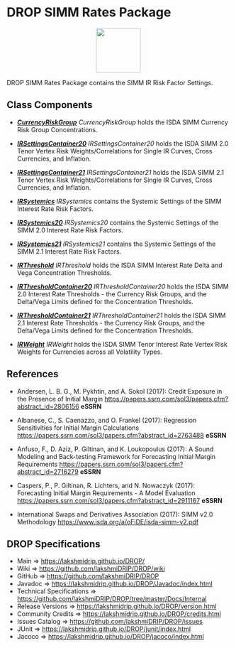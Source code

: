 # DROP SIMM Rates Package

<p align="center"><img src="https://github.com/lakshmiDRIP/DROP/blob/master/DRIP_Logo.gif?raw=true" width="100"></p>

DROP SIMM Rates Package contains the SIMM IR Risk Factor Settings.


## Class Components

 * [***CurrencyRiskGroup***](https://github.com/lakshmiDRIP/DROP/tree/master/src/main/java/org/drip/simm/rates/CurrencyRiskGroup.java)
 <i>CurrencyRiskGroup</i> holds the ISDA SIMM Currency Risk Group Concentrations.

 * [***IRSettingsContainer20***](https://github.com/lakshmiDRIP/DROP/tree/master/src/main/java/org/drip/simm/rates/IRSettingsContainer20.java)
 <i>IRSettingsContainer20</i> holds the ISDA SIMM 2.0 Tenor Vertex Risk Weights/Correlations for Single IR
 Curves, Cross Currencies, and Inflation.

 * [***IRSettingsContainer21***](https://github.com/lakshmiDRIP/DROP/tree/master/src/main/java/org/drip/simm/rates/IRSettingsContainer21.java)
 <i>IRSettingsContainer21</i> holds the ISDA SIMM 2.1 Tenor Vertex Risk Weights/Correlations for Single IR
 Curves, Cross Currencies, and Inflation.

 * [***IRSystemics***](https://github.com/lakshmiDRIP/DROP/tree/master/src/main/java/org/drip/simm/rates/IRSystemics.java)
 <i>IRSystemics</i> contains the Systemic Settings of the SIMM Interest Rate Risk Factors.

 * [***IRSystemics20***](https://github.com/lakshmiDRIP/DROP/tree/master/src/main/java/org/drip/simm/rates/IRSystemics20.java)
 <i>IRSystemics20</i> contains the Systemic Settings of the SIMM 2.0 Interest Rate Risk Factors.

 * [***IRSystemics21***](https://github.com/lakshmiDRIP/DROP/tree/master/src/main/java/org/drip/simm/rates/IRSystemics21.java)
 <i>IRSystemics21</i> contains the Systemic Settings of the SIMM 2.1 Interest Rate Risk Factors.

 * [***IRThreshold***](https://github.com/lakshmiDRIP/DROP/tree/master/src/main/java/org/drip/simm/rates/IRThreshold.java)
 <i>IRThreshold</i> holds the ISDA SIMM Interest Rate Delta and Vega Concentration Thresholds.

 * [***IRThresholdContainer20***](https://github.com/lakshmiDRIP/DROP/tree/master/src/main/java/org/drip/simm/rates/IRThresholdContainer20.java)
 <i>IRThresholdContainer20</i> holds the ISDA SIMM 2.0 Interest Rate Thresholds - the Currency Risk Groups,
 and the Delta/Vega Limits defined for the Concentration Thresholds.

 * [***IRThresholdContainer21***](https://github.com/lakshmiDRIP/DROP/tree/master/src/main/java/org/drip/simm/rates/IRThresholdContainer21.java)
 <i>IRThresholdContainer21</i> holds the ISDA SIMM 2.1 Interest Rate Thresholds - the Currency Risk Groups,
 and the Delta/Vega Limits defined for the Concentration Thresholds.

 * [***IRWeight***](https://github.com/lakshmiDRIP/DROP/tree/master/src/main/java/org/drip/simm/rates/IRWeight.java)
 <i>IRWeight</i> holds the ISDA SIMM Tenor Interest Rate Vertex Risk Weights for Currencies across all
 Volatility Types.


## References

 * Andersen, L. B. G., M. Pykhtin, and A. Sokol (2017): Credit Exposure in the Presence of Initial Margin
 	https://papers.ssrn.com/sol3/papers.cfm?abstract_id=2806156 <b>eSSRN</b>

 * Albanese, C., S. Caenazzo, and O. Frankel (2017): Regression Sensitivities for Initial Margin Calculations
 	https://papers.ssrn.com/sol3/papers.cfm?abstract_id=2763488 <b>eSSRN</b>

 * Anfuso, F., D. Aziz, P. Giltinan, and K. Loukopoulus (2017): A Sound Modeling and Back-testing Framework
 	for Forecasting Initial Margin Requirements https://papers.ssrn.com/sol3/papers.cfm?abstract_id=2716279
 		<b>eSSRN</b>

 * Caspers, P., P. Giltinan, R. Lichters, and N. Nowaczyk (2017): Forecasting Initial Margin Requirements - A
 	Model Evaluation https://papers.ssrn.com/sol3/papers.cfm?abstract_id=2911167 <b>eSSRN</b>

 * International Swaps and Derivatives Association (2017): SIMM v2.0 Methodology
		https://www.isda.org/a/oFiDE/isda-simm-v2.pdf


## DROP Specifications

 * Main                     => https://lakshmidrip.github.io/DROP/
 * Wiki                     => https://github.com/lakshmiDRIP/DROP/wiki
 * GitHub                   => https://github.com/lakshmiDRIP/DROP
 * Javadoc                  => https://lakshmidrip.github.io/DROP/Javadoc/index.html
 * Technical Specifications => https://github.com/lakshmiDRIP/DROP/tree/master/Docs/Internal
 * Release Versions         => https://lakshmidrip.github.io/DROP/version.html
 * Community Credits        => https://lakshmidrip.github.io/DROP/credits.html
 * Issues Catalog           => https://github.com/lakshmiDRIP/DROP/issues
 * JUnit                    => https://lakshmidrip.github.io/DROP/junit/index.html
 * Jacoco                   => https://lakshmidrip.github.io/DROP/jacoco/index.html
